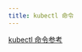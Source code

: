 ```yaml
---
title: kubectl 命令
---
```


<!-- ---
title: kubectl Commands
--- -->

<!-- [kubectl Command Reference](/docs/reference/generated/kubectl/kubectl-commands/) -->
[kubectl 命令参考](/docs/reference/generated/kubectl/kubectl-commands/)
